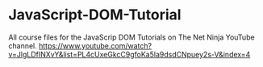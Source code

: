 # JavaScript-DOM-Tutorial
All course files for the JavaScrip DOM Tutorials on The Net Ninja YouTube channel.
https://www.youtube.com/watch?v=JlgLDfINXvY&list=PL4cUxeGkcC9gfoKa5la9dsdCNpuey2s-V&index=4

